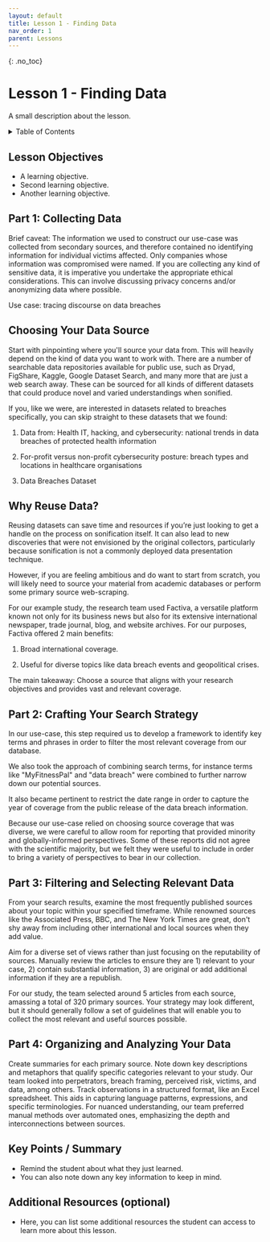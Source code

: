 ```yaml
---
layout: default
title: Lesson 1 - Finding Data
nav_order: 1
parent: Lessons
---
```

<!-- 
This page is an example lesson template.
Add, edit, or remove any content below for the workshop in question. -->

<!-- Putting a {: .no_toc} above a header removes it from the table of contents -->

{: .no_toc}  
# Lesson 1 - Finding Data

A small description about the lesson.

<!-- This is your table of contents. You don't need to touch it, it automatically creates it when you add or remove headers. If you do not want a header to be included, put {: .no_toc } above the header line, as you can see above with Lesson 1 - Lesson Name. Make sure that there's also an empty line above {: .no_toc }... Markdown is picky about this :( -->
<details markdown="block" class="toc">
  <summary>
    Table of Contents
  </summary>
  {: .text-delta }
- TOC
{:toc}
</details>

<!-- Here are your learning objectives. Just like in the introduction, but more specific for this lesson. -->
## Lesson Objectives
- A learning objective.
- Second learning objective.
- Another learning objective.


## Part 1: Collecting Data  

Brief caveat: The information we used to construct our use-case was collected from secondary sources, and therefore contained no identifying information for individual victims affected. Only companies whose information was compromised were named. If you are collecting any kind of sensitive data, it is imperative you undertake the appropriate ethical considerations. This can involve discussing privacy concerns and/or anonymizing data where possible. 

Use case: tracing discourse on data breaches  

## Choosing Your Data Source  

Start with pinpointing where you'll source your data from. This will heavily depend on the kind of data you want to work with. There are a number of searchable data repositories available for public use, such as Dryad, FigShare, Kaggle, Google Dataset Search, and many more that are just a web search away. These can be sourced for all kinds of different datasets that could produce novel and varied understandings when sonified.  

If you, like we were, are interested in datasets related to breaches specifically, you can skip straight to these datasets that we found:  

1) Data from: Health IT, hacking, and cybersecurity: national trends in data breaches of protected health information 

2)  For-profit versus non-profit cybersecurity posture: breach types and locations in healthcare organisations 

3) Data Breaches Dataset 

## Why Reuse Data? 

Reusing datasets can save time and resources if you’re just looking to get a handle on the process on sonification itself. It can also lead to new discoveries that were not envisioned by the original collectors, particularly because sonification is not a commonly deployed data presentation technique.  
 
However, if you are feeling ambitious and do want to start from scratch, you will likely need to source your material from academic databases or perform some primary source web-scraping. 

For our example study, the research team used Factiva, a versatile platform known not only for its business news but also for its extensive international newspaper, trade journal, blog, and website archives. For our purposes, Factiva offered 2 main benefits: 

1) Broad international coverage. 

2) Useful for diverse topics like data breach events and geopolitical crises.  

The main takeaway: Choose a source that aligns with your research objectives and provides vast and relevant coverage. 


## Part 2: Crafting Your Search Strategy  

In our use-case, this step required us to develop a framework to identify key terms and phrases in order to filter the most relevant coverage from our database. 

We also took the approach of combining search terms, for instance terms like "MyFitnessPal" and "data breach" were combined to further narrow down our potential sources.  

It also became pertinent to restrict the date range in order to capture the year of coverage from the public release of the data breach information.  

Because our use-case relied on choosing source coverage that was diverse, we were careful to allow room for reporting that provided minority and globally-informed perspectives. Some of these reports did not agree with the scientific majority, but we felt they were useful to include in order to bring a variety of perspectives to bear in our collection. 


## Part 3: Filtering and Selecting Relevant Data  

From your search results, examine the most frequently published sources about your topic within your specified timeframe. While renowned sources like the Associated Press, BBC, and The New York Times are great, don't shy away from including other international and local sources when they add value.  

Aim for a diverse set of views rather than just focusing on the reputability of sources. Manually review the articles to ensure they are 1) relevant to your case, 2) contain substantial information, 3) are original or add additional information if they are a republish. 

For our study, the team selected around 5 articles from each source, amassing a total of 320 primary sources. Your strategy may look different, but it should generally follow a set of guidelines that will enable you to collect the most relevant and useful sources possible. 
 

## Part 4: Organizing and Analyzing Your Data  

Create summaries for each primary source. Note down key descriptions and metaphors that qualify specific categories relevant to your study. Our team looked into perpetrators, breach framing, perceived risk, victims, and data, among others. Track observations in a structured format, like an Excel spreadsheet. This aids in capturing language patterns, expressions, and specific terminologies. For nuanced understanding, our team preferred manual methods over automated ones, emphasizing the depth and interconnections between sources. 


<!-- Summarize your learning objectives here. It acts as a reminder to the learner about what they just learned, as well as a checklist for you to make sure you covered everything you wished to cover. -->
## Key Points / Summary

- Remind the student about what they just learned.
- You can also note down any key information to keep in mind.

<!-- You can add your additional resources for a specific lesson here, however there is also an additional resources page alongside the conclusion at the end of the workshop website. -->
## Additional Resources (optional)

- Here, you can list some additional resources the student can access to learn more about this lesson.
